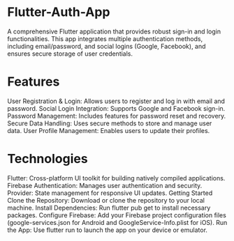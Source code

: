 # Flutter-Auth-App
A comprehensive Flutter application that provides robust sign-in and login functionalities. This app integrates multiple authentication methods, including email/password, and social logins (Google, Facebook), and ensures secure storage of user credentials.

# Features
User Registration & Login: Allows users to register and log in with email and password.
Social Login Integration: Supports Google and Facebook sign-in.
Password Management: Includes features for password reset and recovery.
Secure Data Handling: Uses secure methods to store and manage user data.
User Profile Management: Enables users to update their profiles.

# Technologies
Flutter: Cross-platform UI toolkit for building natively compiled applications.
Firebase Authentication: Manages user authentication and security.
Provider: State management for responsive UI updates.
Getting Started
Clone the Repository: Download or clone the repository to your local machine.
Install Dependencies: Run flutter pub get to install necessary packages.
Configure Firebase: Add your Firebase project configuration files (google-services.json for Android and GoogleService-Info.plist for iOS).
Run the App: Use flutter run to launch the app on your device or emulator.
